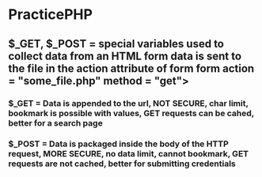 # PracticePHP
## $_GET, $_POST  = special variables used to collect data from an HTML form data is sent to the file in the action attribute of  form  form action = "some_file.php" method = "get">

### $_GET = Data is  appended to the url, NOT SECURE, char limit, bookmark is possible with values, GET requests can be cahed, better for a search page

### $_POST = Data is packaged inside the body of the HTTP request, MORE SECURE, no data limit, cannot bookmark, GET requests are not cached, better for submitting credentials

